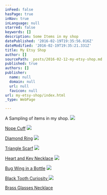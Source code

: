 ```yaml
---
inFeed: false
hasPage: true
inNav: true
inLanguage: null
starred: false
keywords: []
description: Some Items in my shop
datePublished: '2016-02-19T19:35:56.016Z'
dateModified: '2016-02-19T19:35:21.331Z'
title: My Etsy Shop
author: []
sourcePath: _posts/2016-02-12-my-etsy-shop.md
published: true
authors: []
publisher:
  name: null
  domain: null
  url: null
  favicon: null
url: my-etsy-shop/index.html
_type: WebPage

---
```

A Sampling of items in my shop.
![](https://s3-us-west-2.amazonaws.com/the-grid-img/p/70c91688b7a16542b26c79e108a2b4e264c4bf6d.jpg)

[Nope Cuff][0]
![](https://s3-us-west-2.amazonaws.com/the-grid-img/p/d6bcf26738619aa831a31c557988ac1bb4ecb007.jpg)

[Diamond Ring][1]
![](https://s3-us-west-2.amazonaws.com/the-grid-img/p/7a5c5075a4805cd4830005bf6fc7b9e223a901e0.jpg)

[Triangle Scarf][2]
![](https://s3-us-west-2.amazonaws.com/the-grid-img/p/50ed3f0fd6dcec883c2f381622483c28ae8fdd74.jpg)

[Heart and Key Necklace][3]
![](https://the-grid-user-content.s3-us-west-2.amazonaws.com/5c20f629-d76f-42e0-82ed-9a7f14ed8e92.JPG)

[Bug Wing in a Bottle][4]
![](https://the-grid-user-content.s3-us-west-2.amazonaws.com/6a351579-2bc5-4eca-9c8c-bffe09c27e81.JPG)

[Black Tooth Curiosity ][5]
![](https://the-grid-user-content.s3-us-west-2.amazonaws.com/af5d66fd-79b2-4418-80e0-4aab0cbdcbce.JPG)

[Brass Glasses Necklace][6]

[0]: https://www.etsy.com/listing/265871915/nope-cuff?ref=shop_home_active_2
[1]: https://www.etsy.com/listing/265969074/diamond-ring?ref=shop_home_active_5
[2]: https://www.etsy.com/listing/217187318/double-triangle-scarf-in-neutral?ref=shop_home_feat_1
[3]: https://www.etsy.com/listing/267470658/heart-and-key-two-strand-necklace?ref=listing-shop-header-0
[4]: https://www.etsy.com/listing/247888835/bug-wing-in-a-bottle-necklace?ref=shop_home_feat_4
[5]: https://www.etsy.com/listing/239461030/black-tooth-curiosity?ref=shop_home_active_18
[6]: https://www.etsy.com/listing/245060457/brass-glasses-necklace?ref=shop_home_active_15